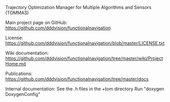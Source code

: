 Trajectory Optimization Manager for Multiple Algorithms and Sensors (TOMMAS)

Main project page on GitHub:
https://github.com/dddvision/functionalnavigation

License:
https://github.com/dddvision/functionalnavigation/blob/master/LICENSE.txt

Wiki documentation:
https://github.com/dddvision/functionalnavigation/tree/master/wiki/ProjectHome.md

Publications:
https://github.com/dddvision/functionalnavigation/tree/master/docs

Internal documentation:
See the .h files in the +tom directory
Run "doxygen DoxygenConfig"

